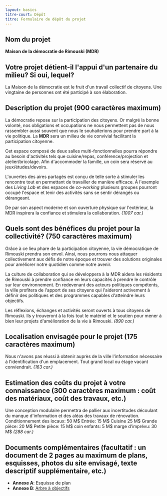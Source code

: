 ```yaml
---
layout: basics
titre-court: Dépôt
titre: Formulaire de dépôt du projet
---
```


## Nom du projet

**Maison de la démocratie de Rimouski (MDR)**

## Votre projet détient-il l'appui d'un partenaire du milieu? Si oui, lequel?

La Maison de la démocratie est le fruit d'un travail collectif de citoyens. Une vingtaine de personnes ont été participé à son élaboration.

## Description du projet (900 caractères maximum)

La démocratie repose sur la participation des citoyens. Or malgré la bonne volonté, nos obligations et occupations ne nous permettent pas de nous rassembler aussi souvent que nous le souhaiterions pour prendre part à la vie politique. La **MDR** sera un milieu de vie convivial facilitant la participation citoyenne.

Cet espace composé de deux salles multi-fonctionnelles pourra répondre au besoin d'activités tels que cuisine/repas, conférence/projection et atelier/bricolage. Afin d'accommoder la famille, un coin sera réservé au jeux/études/devoirs.

L'ouvertes des aires partagés est conçu de telle sorte à stimuler les rencontre tout en permettant de travailler de manière efficace. À l'exemple des *Living Lab* et des espaces de *co-working* plusieurs groupes pourront occupé l'espace et tenir des activités sans se sentir dérangés ou dérangeant.

De par son aspect moderne et son ouverture physique sur l'extérieur, la MDR inspirera la confiance et stimulera la collaboration. *(1007 car.)*

## Quels sont des bénéfices du projet pour la collectivité? (750 caractères maximum)

Grâce à ce lieu phare de la participation citoyenne, la vie démocratique de Rimouski prendra son envol. Ainsi, nous pourrons nous attaquer collectivement aux défis de notre époque et trouver des solutions originales pour améliorer notre quotidien comme notre avenir.

La culture de collaboration qui se développera à la MDR aidera les résidents de Rimouski à prendre confiance en leurs capacités à prendre le contrôle sur leur environnement. En redevenant des acteurs politiques compétents, la ville profitera de l'apport de ses citoyens qui l'aideront activement à définir des politiques et des programmes capables d'atteindre leurs objectifs.

Les réflexions, échanges et activités seront ouverts à tous citoyens de Rimouski. Ils y trouveront à la fois tout le matériel et le soutien pour mener à bien leur projets d'amélioration de la vie à Rimouski. *(890 car.)*


## Localisation envisagée pour le projet (175 caractères maximum)

  Nous n'avons pas réussi à obtenir auprès de la ville l'information nécessaire à l'identification d'un emplacement. Tout grand local ou étage vacant conviendrait.  *(163 car.)*


## Estimation des coûts du projet à votre connaissance (300 caractères maximum : coût des matériaux, coût des travaux, etc.)

Une conception modulaire permettra de pallier aux incertitudes découlant du manque d'information et des aléas des travaux de rénovation.
Conditionnement des locaux: 50 M$
Entrée: 15 M$
Cuisine 25 M$
Grande pièce: 20 M$
Petite pièce: 15 M$
coin enfants: 5 M$
marge d'imprévu: 30 M$ *(288 car.)*


## Documents complémentaires (facultatif : un document de 2 pages au maximum de plans, esquisses, photos du site envisagé, texte descriptif supplémentaire, etc.)

  - **Annexe A**: Esquisse de plan
  - **Annexe B**: [Arbre à objectifs]({{site.url}}{{site.baseurl}}/img/objectifs.jpg)
